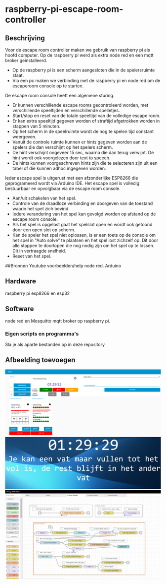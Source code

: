 # raspberry-pi-escape-room-controller
## Beschrijving
Voor de escape room controller maken we gebruik van raspberry pi als hoofd computer.
Op de raspberry pi werd als extra node red en een mqtt broker geinstalleerd.
  - Op de raspberry pi is een scherm aangesloten die in de spelersruimte staat.
  - Via een pc maken we verbinding met de raspberry pi en node red om de escaperoom console op te starten.

De escape room console heeft een algemene sturing.
  - Er kunnen verschillende escape rooms gecontroleerd worden, met verschillende speeltijden en verschillende spelletjes.
  - Start/stop en reset van de totale speeltijd van de volledige escape room.
  - Er kan extra speeltijd gegeven worden of straftijd afgetrokken worden in stappen van 5 minuten.
  - Op het scherm in de speelruimte wordt de nog te spelen tijd constant weergeven.
  - Vanuit de controle ruimte kunnen er hints gegeven worden aan de spelers die dan verschijnt op het spelers scherm.
  - De hint verschijnt ongeveer 15 sec, waarna die dan terug verwijnt. De hint wordt ook voorgelezen door text to speech.
  - De hints kunnen voorgeschreven hints zijn die te selecteren zijn uit een tabel of die kunnen adhoc ingegeven worden.

Ieder escape spel is uitgerust met een afzonderlijke ESP8266 die geprogrameerd wordt via Arduino IDE.
Het escape spel is volledig bestuurbaar en opvolgbaar via de escape room console.
  - Aan/uit schakelen van het spel.
  - Controle van de draadloze verbinding en doorgeven van de toestand waarin het spel zich bevind.
  - Iedere verandering van het spel kan gevolgd worden op afstand op de escape room console.
  - Als het spel is opgelost gaat het spelslot open en wordt ook getoond door een open slot op scherm.
  - Kan de speler het spel niet oplossen, is er een toets op de console om het spel in "Auto solve" te plaatsen en het spel lost zichzelf op. Dit door alle stappen te doorlopen die nog nodig zijn om het spel op te lossen. Dit in vertraagde snelheid.
  - Reset van het spel.
  


##Bronnen
Youtube voorbeelden/help node red.
Arduino 
## Hardware
raspberry pi 
esp8266 en esp32
## Software
node red en Mosquitto mqtt broker op raspberry pi.

### Eigen scripts en programma's
Sla je als aparte bestanden op in deze repository
## Afbeelding toevoegen
![dit is een afbeelding uit onze image map](images/console.jpg)
![dit is een afbeelding uit onze image map](images/escaperoom.jpg)
![dit is een afbeelding uit onze image map](images/nodered_flow.jpg)
